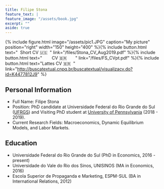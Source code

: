 ```yaml
---
title: Filipe Stona
feature_text: |
feature_image: "/assets/book.jpg"
excerpt: ""
aside: true
---
```


{% include figure.html image="/assets/pic1.JPG" caption="My picture" position="right" width="150" height="400" %}{% include button.html text="&nbsp; Short CV 🇺🇸 &nbsp;" link="/files/Stona_CV_Aug2019.pdf" %}{% include button.html text="&nbsp;&nbsp;&nbsp;&nbsp;&nbsp;&nbsp;&nbsp; CV 🇧🇷 &nbsp;&nbsp;&nbsp;&nbsp;&nbsp;&nbsp;" link="/files/FS_CVpt.pdf" %}{% include button.html text="Lattes CV 🇧🇷 &nbsp;" link="http://buscatextual.cnpq.br/buscatextual/visualizacv.do?id=K4477812J9" %}


## Personal Information

- Full Name: Filipe Stona
- Position: PhD candidate at Universidade Federal do Rio Grande do Sul ([UFRGS](https://www.ufrgs.br/ppge/)) and Visiting PhD student at [University of Pennsylvania](https://economics.sas.upenn.edu) (2018 - 2019).
- Current Research Fields: Macroeconomics, Dynamic Equilibrium Models, and Labor Markets.

## Education
- Universidade Federal do Rio Grande do Sul (PhD in Economics, 2016 - present)
- Universidade do Vale do Rio dos Sinos, UNISINOS (MA in Economics, 2016)
- Escola Superior de Propaganda e Marketing, ESPM-SUL (BA in International Relations, 2012)
